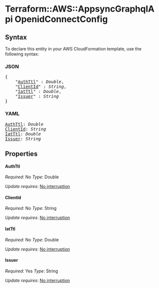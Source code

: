 # Terraform::AWS::AppsyncGraphqlApi OpenidConnectConfig

## Syntax

To declare this entity in your AWS CloudFormation template, use the following syntax:

### JSON

<pre>
{
    "<a href="#authttl" title="AuthTtl">AuthTtl</a>" : <i>Double</i>,
    "<a href="#clientid" title="ClientId">ClientId</a>" : <i>String</i>,
    "<a href="#iatttl" title="IatTtl">IatTtl</a>" : <i>Double</i>,
    "<a href="#issuer" title="Issuer">Issuer</a>" : <i>String</i>
}
</pre>

### YAML

<pre>
<a href="#authttl" title="AuthTtl">AuthTtl</a>: <i>Double</i>
<a href="#clientid" title="ClientId">ClientId</a>: <i>String</i>
<a href="#iatttl" title="IatTtl">IatTtl</a>: <i>Double</i>
<a href="#issuer" title="Issuer">Issuer</a>: <i>String</i>
</pre>

## Properties

#### AuthTtl

_Required_: No
_Type_: Double

_Update requires_: [No interruption](https://docs.aws.amazon.com/AWSCloudFormation/latest/UserGuide/using-cfn-updating-stacks-update-behaviors.html#update-no-interrupt)

#### ClientId

_Required_: No
_Type_: String

_Update requires_: [No interruption](https://docs.aws.amazon.com/AWSCloudFormation/latest/UserGuide/using-cfn-updating-stacks-update-behaviors.html#update-no-interrupt)

#### IatTtl

_Required_: No
_Type_: Double

_Update requires_: [No interruption](https://docs.aws.amazon.com/AWSCloudFormation/latest/UserGuide/using-cfn-updating-stacks-update-behaviors.html#update-no-interrupt)

#### Issuer

_Required_: Yes
_Type_: String

_Update requires_: [No interruption](https://docs.aws.amazon.com/AWSCloudFormation/latest/UserGuide/using-cfn-updating-stacks-update-behaviors.html#update-no-interrupt)

